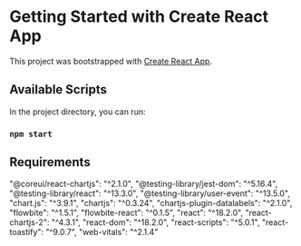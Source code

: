 # Getting Started with Create React App

This project was bootstrapped with [Create React App](https://github.com/facebook/create-react-app).

## Available Scripts

In the project directory, you can run:

### `npm start`

## Requirements
"@coreui/react-chartjs": "^2.1.0",
"@testing-library/jest-dom": "^5.16.4",
"@testing-library/react": "^13.3.0",
"@testing-library/user-event": "^13.5.0",
"chart.js": "^3.9.1",
"chartjs": "^0.3.24",
"chartjs-plugin-datalabels": "^2.1.0",
"flowbite": "^1.5.1",
"flowbite-react": "^0.1.5",
"react": "^18.2.0",
"react-chartjs-2": "^4.3.1",
"react-dom": "^18.2.0",
"react-scripts": "^5.0.1",
"react-toastify": "^9.0.7",
"web-vitals": "^2.1.4"


